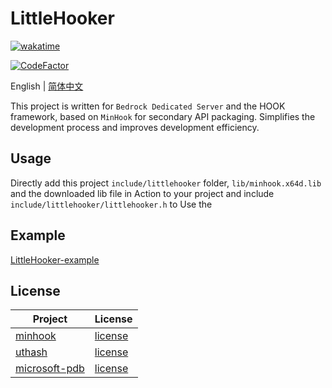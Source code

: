 # LittleHooker

[![wakatime](https://wakatime.com/badge/user/2838d0e1-1416-4f45-bc46-cbda8f4d9e75/project/70dbba0a-b019-486c-848a-d32bdf92f3bb.svg)](https://wakatime.com/badge/user/2838d0e1-1416-4f45-bc46-cbda8f4d9e75/project/70dbba0a-b019-486c-848a-d32bdf92f3bb)

[![CodeFactor](https://www.codefactor.io/repository/github/willowsaucer/littlehooker/badge)](https://www.codefactor.io/repository/github/willowsaucer/littlehooker)

English | [简体中文](README_ZH.md)

This project is written for ``Bedrock Dedicated Server`` and the HOOK framework, based on ``MinHook`` for secondary API packaging.
Simplifies the development process and improves development efficiency.

## Usage
Directly add this project ``include/littlehooker`` folder, ``lib/minhook.x64d.lib`` and the downloaded lib file in Action to your project and include ``include/littlehooker/littlehooker.h`` to Use the

## Example
[LittleHooker-example](https://github.com/WillowSauceR/LittleHooker-example)

## License

| Project                                                      | License                                                                   |
| ------------------------------------------------------------ | ------------------------------------------------------------------------- |
| [minhook](https://github.com/TsudaKageyu/minhook)            | [license](https://github.com/TsudaKageyu/minhook/blob/master/LICENSE.txt) |
| [uthash](https://github.com/troydhanson/uthash)              | [license](https://github.com/troydhanson/uthash/blob/master/LICENSE)      |
| [microsoft-pdb](https://github.com/microsoft/microsoft-pdb/) | [license](https://github.com/microsoft/microsoft-pdb/blob/master/LICENSE) |
